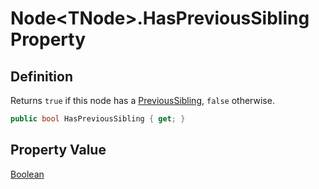 # Node&lt;TNode&gt;.HasPreviousSibling Property
## Definition

Returns `true` if this node has a [PreviousSibling](MrKWatkins.Ast.Node-1.PreviousSibling.md), `false` otherwise.

```c#
public bool HasPreviousSibling { get; }
```

## Property Value

[Boolean](https://learn.microsoft.com/en-gb/dotnet/api/System.Boolean)
